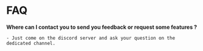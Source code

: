 # FAQ

**Where can I contact you to send you feedback or request some features ?**

    - Just come on the discord server and ask your question on the dedicated channel.
